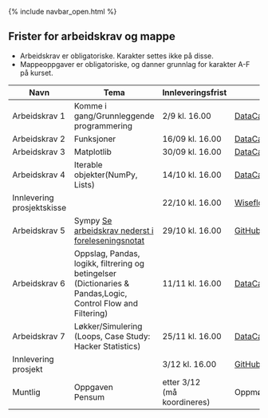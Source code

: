 {% include navbar_open.html %}
## Frister for arbeidskrav og mappe

- Arbeidskrav er obligatoriske. Karakter settes ikke på disse.
- Mappeoppgaver er obligatoriske, og danner grunnlag for karakter A-F på kurset.  


|Navn <img width=120/>|  Tema <img width=300/>       | Innleveringsfrist  | Hvor?|
|---------------------|----------------------------------------------------|-------------------|-------------------------|
|Arbeidskrav 1        | Komme i gang/Grunnleggende programmering           | 2/9 kl. 16.00     |[DataCamp](https://learn.datacamp.com/){:target="blank"}|
|Arbeidskrav 2        | Funksjoner                                         | 16/09 kl. 16.00   |[DataCamp](https://learn.datacamp.com/){:target="blank"}|
|Arbeidskrav 3        | Matplotlib                                         | 30/09 kl. 16.00   |[DataCamp](https://learn.datacamp.com/){:target="blank"}|
|Arbeidskrav 4        | Iterable objekter(NumPy, Lists)                    | 14/10 kl. 16.00   |[DataCamp](https://learn.datacamp.com/){:target="blank"}|
|Innlevering prosjektskisse|                                 | 22/10 kl. 16.00   |[Wiseflow](https://europe.wiseflow.net/login/license/6){:target="blank"}|
|Arbeidskrav 5        | Sympy [Se arbeidskrav nederst i foreleseningsnotat](https://github.com/uit-sok-1003-h21/notebooks/blob/main/5%20-%20sympy.ipynb)                                               | 29/10 kl. 16.00   |[GitHub](https://github.com/uit-sok-1003-h21)|
|Arbeidskrav 6        | Oppslag, Pandas, logikk, filtrering og betingelser <br>(Dictionaries & Pandas,Logic, Control Flow and Filtering)  | 11/11 kl. 16.00   |[DataCamp](https://learn.datacamp.com/){:target="blank"}|
|Arbeidskrav 7        | Løkker/Simulering  (Loops, Case Study: Hacker Statistics)| 25/11 kl. 16.00   |[DataCamp](https://learn.datacamp.com/){:target="blank"}|
|Innlevering prosjekt|                                              | 3/12 kl. 16.00    | [GitHub](https://github.com/uit-sok-1003-h21)/[Wiseflow](https://europe.wiseflow.net/login/license/6){:target="blank"}|
|Muntlig              |Oppgaven<br>Pensum                                  | etter 3/12 <br>(må koordineres)|Oppmøte                         |


